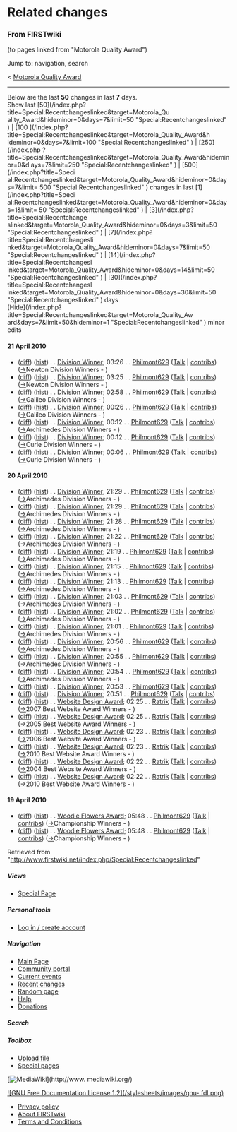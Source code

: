 # Related changes

### From FIRSTwiki

(to pages linked from "Motorola Quality Award")

Jump to: navigation, search

&lt; [Motorola Quality
Award](/index.php?title=Motorola_Quality_Award&redirect=no "Motorola Quality
Award" )  

* * *

Below are the last **50** changes in last **7** days.  
Show last [50](/index.php?title=Special:Recentchangeslinked&target=Motorola_Qu
ality_Award&hideminor=0&days=7&limit=50 "Special:Recentchangeslinked" ) | [100
](/index.php?title=Special:Recentchangeslinked&target=Motorola_Quality_Award&h
ideminor=0&days=7&limit=100 "Special:Recentchangeslinked" ) | [250](/index.php
?title=Special:Recentchangeslinked&target=Motorola_Quality_Award&hideminor=0&d
ays=7&limit=250 "Special:Recentchangeslinked" ) | [500](/index.php?title=Speci
al:Recentchangeslinked&target=Motorola_Quality_Award&hideminor=0&days=7&limit=
500 "Special:Recentchangeslinked" ) changes in last [1](/index.php?title=Speci
al:Recentchangeslinked&target=Motorola_Quality_Award&hideminor=0&days=1&limit=
50 "Special:Recentchangeslinked" ) | [3](/index.php?title=Special:Recentchange
slinked&target=Motorola_Quality_Award&hideminor=0&days=3&limit=50
"Special:Recentchangeslinked" ) | [7](/index.php?title=Special:Recentchangesli
nked&target=Motorola_Quality_Award&hideminor=0&days=7&limit=50
"Special:Recentchangeslinked" ) | [14](/index.php?title=Special:Recentchangesl
inked&target=Motorola_Quality_Award&hideminor=0&days=14&limit=50
"Special:Recentchangeslinked" ) | [30](/index.php?title=Special:Recentchangesl
inked&target=Motorola_Quality_Award&hideminor=0&days=30&limit=50
"Special:Recentchangeslinked" ) days  
[Hide](/index.php?title=Special:Recentchangeslinked&target=Motorola_Quality_Aw
ard&days=7&limit=50&hideminor=1 "Special:Recentchangeslinked" ) minor edits

#### 21 April 2010

  * ([diff](/index.php?title=Division_Winner&curid=8308&diff=76478&oldid=76477 "Division Winner" )) ([hist](/index.php?title=Division_Winner&curid=8308&action=history "Division Winner" )) . . [Division Winner](/index.php/Division_Winner "Division Winner" ); 03:26 . . [Philmont629](/index.php?title=User:Philmont629&action=edit "User:Philmont629" ) ([Talk](/index.php?title=User_talk:Philmont629&action=edit "User talk:Philmont629" ) | [contribs](/index.php?title=Special:Contributions&target=Philmont629 "Special:Contributions" )) ([→](/index.php/Division_Winner#Newton_Division_Winners "Division Winner" )Newton Division Winners - )
  * ([diff](/index.php?title=Division_Winner&curid=8308&diff=76477&oldid=76476 "Division Winner" )) ([hist](/index.php?title=Division_Winner&curid=8308&action=history "Division Winner" )) . . [Division Winner](/index.php/Division_Winner "Division Winner" ); 03:25 . . [Philmont629](/index.php?title=User:Philmont629&action=edit "User:Philmont629" ) ([Talk](/index.php?title=User_talk:Philmont629&action=edit "User talk:Philmont629" ) | [contribs](/index.php?title=Special:Contributions&target=Philmont629 "Special:Contributions" )) ([→](/index.php/Division_Winner#Newton_Division_Winners "Division Winner" )Newton Division Winners - )
  * ([diff](/index.php?title=Division_Winner&curid=8308&diff=76476&oldid=76475 "Division Winner" )) ([hist](/index.php?title=Division_Winner&curid=8308&action=history "Division Winner" )) . . [Division Winner](/index.php/Division_Winner "Division Winner" ); 02:58 . . [Philmont629](/index.php?title=User:Philmont629&action=edit "User:Philmont629" ) ([Talk](/index.php?title=User_talk:Philmont629&action=edit "User talk:Philmont629" ) | [contribs](/index.php?title=Special:Contributions&target=Philmont629 "Special:Contributions" )) ([→](/index.php/Division_Winner#Galileo_Division_Winners "Division Winner" )Galileo Division Winners - )
  * ([diff](/index.php?title=Division_Winner&curid=8308&diff=76475&oldid=76474 "Division Winner" )) ([hist](/index.php?title=Division_Winner&curid=8308&action=history "Division Winner" )) . . [Division Winner](/index.php/Division_Winner "Division Winner" ); 00:26 . . [Philmont629](/index.php?title=User:Philmont629&action=edit "User:Philmont629" ) ([Talk](/index.php?title=User_talk:Philmont629&action=edit "User talk:Philmont629" ) | [contribs](/index.php?title=Special:Contributions&target=Philmont629 "Special:Contributions" )) ([→](/index.php/Division_Winner#Galileo_Division_Winners "Division Winner" )Galileo Division Winners - )
  * ([diff](/index.php?title=Division_Winner&curid=8308&diff=76474&oldid=76473 "Division Winner" )) ([hist](/index.php?title=Division_Winner&curid=8308&action=history "Division Winner" )) . . [Division Winner](/index.php/Division_Winner "Division Winner" ); 00:12 . . [Philmont629](/index.php?title=User:Philmont629&action=edit "User:Philmont629" ) ([Talk](/index.php?title=User_talk:Philmont629&action=edit "User talk:Philmont629" ) | [contribs](/index.php?title=Special:Contributions&target=Philmont629 "Special:Contributions" )) ([→](/index.php/Division_Winner#Archimedes_Division_Winners "Division Winner" )Archimedes Division Winners - )
  * ([diff](/index.php?title=Division_Winner&curid=8308&diff=76473&oldid=76472 "Division Winner" )) ([hist](/index.php?title=Division_Winner&curid=8308&action=history "Division Winner" )) . . [Division Winner](/index.php/Division_Winner "Division Winner" ); 00:12 . . [Philmont629](/index.php?title=User:Philmont629&action=edit "User:Philmont629" ) ([Talk](/index.php?title=User_talk:Philmont629&action=edit "User talk:Philmont629" ) | [contribs](/index.php?title=Special:Contributions&target=Philmont629 "Special:Contributions" )) ([→](/index.php/Division_Winner#Curie_Division_Winners "Division Winner" )Curie Division Winners - )
  * ([diff](/index.php?title=Division_Winner&curid=8308&diff=76472&oldid=76471 "Division Winner" )) ([hist](/index.php?title=Division_Winner&curid=8308&action=history "Division Winner" )) . . [Division Winner](/index.php/Division_Winner "Division Winner" ); 00:06 . . [Philmont629](/index.php?title=User:Philmont629&action=edit "User:Philmont629" ) ([Talk](/index.php?title=User_talk:Philmont629&action=edit "User talk:Philmont629" ) | [contribs](/index.php?title=Special:Contributions&target=Philmont629 "Special:Contributions" )) ([→](/index.php/Division_Winner#Curie_Division_Winners "Division Winner" )Curie Division Winners - )

#### 20 April 2010

  * ([diff](/index.php?title=Division_Winner&curid=8308&diff=76471&oldid=76470 "Division Winner" )) ([hist](/index.php?title=Division_Winner&curid=8308&action=history "Division Winner" )) . . [Division Winner](/index.php/Division_Winner "Division Winner" ); 21:29 . . [Philmont629](/index.php?title=User:Philmont629&action=edit "User:Philmont629" ) ([Talk](/index.php?title=User_talk:Philmont629&action=edit "User talk:Philmont629" ) | [contribs](/index.php?title=Special:Contributions&target=Philmont629 "Special:Contributions" )) ([→](/index.php/Division_Winner#Archimedes_Division_Winners "Division Winner" )Archimedes Division Winners - )
  * ([diff](/index.php?title=Division_Winner&curid=8308&diff=76470&oldid=76469 "Division Winner" )) ([hist](/index.php?title=Division_Winner&curid=8308&action=history "Division Winner" )) . . [Division Winner](/index.php/Division_Winner "Division Winner" ); 21:29 . . [Philmont629](/index.php?title=User:Philmont629&action=edit "User:Philmont629" ) ([Talk](/index.php?title=User_talk:Philmont629&action=edit "User talk:Philmont629" ) | [contribs](/index.php?title=Special:Contributions&target=Philmont629 "Special:Contributions" )) ([→](/index.php/Division_Winner#Archimedes_Division_Winners "Division Winner" )Archimedes Division Winners - )
  * ([diff](/index.php?title=Division_Winner&curid=8308&diff=76469&oldid=76468 "Division Winner" )) ([hist](/index.php?title=Division_Winner&curid=8308&action=history "Division Winner" )) . . [Division Winner](/index.php/Division_Winner "Division Winner" ); 21:28 . . [Philmont629](/index.php?title=User:Philmont629&action=edit "User:Philmont629" ) ([Talk](/index.php?title=User_talk:Philmont629&action=edit "User talk:Philmont629" ) | [contribs](/index.php?title=Special:Contributions&target=Philmont629 "Special:Contributions" )) ([→](/index.php/Division_Winner#Archimedes_Division_Winners "Division Winner" )Archimedes Division Winners - )
  * ([diff](/index.php?title=Division_Winner&curid=8308&diff=76468&oldid=76467 "Division Winner" )) ([hist](/index.php?title=Division_Winner&curid=8308&action=history "Division Winner" )) . . [Division Winner](/index.php/Division_Winner "Division Winner" ); 21:22 . . [Philmont629](/index.php?title=User:Philmont629&action=edit "User:Philmont629" ) ([Talk](/index.php?title=User_talk:Philmont629&action=edit "User talk:Philmont629" ) | [contribs](/index.php?title=Special:Contributions&target=Philmont629 "Special:Contributions" )) ([→](/index.php/Division_Winner#Archimedes_Division_Winners "Division Winner" )Archimedes Division Winners - )
  * ([diff](/index.php?title=Division_Winner&curid=8308&diff=76467&oldid=76466 "Division Winner" )) ([hist](/index.php?title=Division_Winner&curid=8308&action=history "Division Winner" )) . . [Division Winner](/index.php/Division_Winner "Division Winner" ); 21:19 . . [Philmont629](/index.php?title=User:Philmont629&action=edit "User:Philmont629" ) ([Talk](/index.php?title=User_talk:Philmont629&action=edit "User talk:Philmont629" ) | [contribs](/index.php?title=Special:Contributions&target=Philmont629 "Special:Contributions" )) ([→](/index.php/Division_Winner#Archimedes_Division_Winners "Division Winner" )Archimedes Division Winners - )
  * ([diff](/index.php?title=Division_Winner&curid=8308&diff=76466&oldid=76465 "Division Winner" )) ([hist](/index.php?title=Division_Winner&curid=8308&action=history "Division Winner" )) . . [Division Winner](/index.php/Division_Winner "Division Winner" ); 21:15 . . [Philmont629](/index.php?title=User:Philmont629&action=edit "User:Philmont629" ) ([Talk](/index.php?title=User_talk:Philmont629&action=edit "User talk:Philmont629" ) | [contribs](/index.php?title=Special:Contributions&target=Philmont629 "Special:Contributions" )) ([→](/index.php/Division_Winner#Archimedes_Division_Winners "Division Winner" )Archimedes Division Winners - )
  * ([diff](/index.php?title=Division_Winner&curid=8308&diff=76465&oldid=76462 "Division Winner" )) ([hist](/index.php?title=Division_Winner&curid=8308&action=history "Division Winner" )) . . [Division Winner](/index.php/Division_Winner "Division Winner" ); 21:13 . . [Philmont629](/index.php?title=User:Philmont629&action=edit "User:Philmont629" ) ([Talk](/index.php?title=User_talk:Philmont629&action=edit "User talk:Philmont629" ) | [contribs](/index.php?title=Special:Contributions&target=Philmont629 "Special:Contributions" )) ([→](/index.php/Division_Winner#Archimedes_Division_Winners "Division Winner" )Archimedes Division Winners - )
  * ([diff](/index.php?title=Division_Winner&curid=8308&diff=76462&oldid=76461 "Division Winner" )) ([hist](/index.php?title=Division_Winner&curid=8308&action=history "Division Winner" )) . . [Division Winner](/index.php/Division_Winner "Division Winner" ); 21:03 . . [Philmont629](/index.php?title=User:Philmont629&action=edit "User:Philmont629" ) ([Talk](/index.php?title=User_talk:Philmont629&action=edit "User talk:Philmont629" ) | [contribs](/index.php?title=Special:Contributions&target=Philmont629 "Special:Contributions" )) ([→](/index.php/Division_Winner#Archimedes_Division_Winners "Division Winner" )Archimedes Division Winners - )
  * ([diff](/index.php?title=Division_Winner&curid=8308&diff=76461&oldid=76460 "Division Winner" )) ([hist](/index.php?title=Division_Winner&curid=8308&action=history "Division Winner" )) . . [Division Winner](/index.php/Division_Winner "Division Winner" ); 21:02 . . [Philmont629](/index.php?title=User:Philmont629&action=edit "User:Philmont629" ) ([Talk](/index.php?title=User_talk:Philmont629&action=edit "User talk:Philmont629" ) | [contribs](/index.php?title=Special:Contributions&target=Philmont629 "Special:Contributions" )) ([→](/index.php/Division_Winner#Archimedes_Division_Winners "Division Winner" )Archimedes Division Winners - )
  * ([diff](/index.php?title=Division_Winner&curid=8308&diff=76460&oldid=76459 "Division Winner" )) ([hist](/index.php?title=Division_Winner&curid=8308&action=history "Division Winner" )) . . [Division Winner](/index.php/Division_Winner "Division Winner" ); 21:01 . . [Philmont629](/index.php?title=User:Philmont629&action=edit "User:Philmont629" ) ([Talk](/index.php?title=User_talk:Philmont629&action=edit "User talk:Philmont629" ) | [contribs](/index.php?title=Special:Contributions&target=Philmont629 "Special:Contributions" )) ([→](/index.php/Division_Winner#Archimedes_Division_Winners "Division Winner" )Archimedes Division Winners - )
  * ([diff](/index.php?title=Division_Winner&curid=8308&diff=76459&oldid=76458 "Division Winner" )) ([hist](/index.php?title=Division_Winner&curid=8308&action=history "Division Winner" )) . . [Division Winner](/index.php/Division_Winner "Division Winner" ); 20:56 . . [Philmont629](/index.php?title=User:Philmont629&action=edit "User:Philmont629" ) ([Talk](/index.php?title=User_talk:Philmont629&action=edit "User talk:Philmont629" ) | [contribs](/index.php?title=Special:Contributions&target=Philmont629 "Special:Contributions" )) ([→](/index.php/Division_Winner#Archimedes_Division_Winners "Division Winner" )Archimedes Division Winners - )
  * ([diff](/index.php?title=Division_Winner&curid=8308&diff=76458&oldid=76457 "Division Winner" )) ([hist](/index.php?title=Division_Winner&curid=8308&action=history "Division Winner" )) . . [Division Winner](/index.php/Division_Winner "Division Winner" ); 20:55 . . [Philmont629](/index.php?title=User:Philmont629&action=edit "User:Philmont629" ) ([Talk](/index.php?title=User_talk:Philmont629&action=edit "User talk:Philmont629" ) | [contribs](/index.php?title=Special:Contributions&target=Philmont629 "Special:Contributions" )) ([→](/index.php/Division_Winner#Archimedes_Division_Winners "Division Winner" )Archimedes Division Winners - )
  * ([diff](/index.php?title=Division_Winner&curid=8308&diff=76457&oldid=76456 "Division Winner" )) ([hist](/index.php?title=Division_Winner&curid=8308&action=history "Division Winner" )) . . [Division Winner](/index.php/Division_Winner "Division Winner" ); 20:54 . . [Philmont629](/index.php?title=User:Philmont629&action=edit "User:Philmont629" ) ([Talk](/index.php?title=User_talk:Philmont629&action=edit "User talk:Philmont629" ) | [contribs](/index.php?title=Special:Contributions&target=Philmont629 "Special:Contributions" )) ([→](/index.php/Division_Winner#Archimedes_Division_Winners "Division Winner" )Archimedes Division Winners - )
  * ([diff](/index.php?title=Division_Winner&curid=8308&diff=76456&oldid=76455 "Division Winner" )) ([hist](/index.php?title=Division_Winner&curid=8308&action=history "Division Winner" )) . . [Division Winner](/index.php/Division_Winner "Division Winner" ); 20:53 . . [Philmont629](/index.php?title=User:Philmont629&action=edit "User:Philmont629" ) ([Talk](/index.php?title=User_talk:Philmont629&action=edit "User talk:Philmont629" ) | [contribs](/index.php?title=Special:Contributions&target=Philmont629 "Special:Contributions" ))
  * ([diff](/index.php?title=Division_Winner&curid=8308&diff=76455&oldid=72632 "Division Winner" )) ([hist](/index.php?title=Division_Winner&curid=8308&action=history "Division Winner" )) . . [Division Winner](/index.php/Division_Winner "Division Winner" ); 20:51 . . [Philmont629](/index.php?title=User:Philmont629&action=edit "User:Philmont629" ) ([Talk](/index.php?title=User_talk:Philmont629&action=edit "User talk:Philmont629" ) | [contribs](/index.php?title=Special:Contributions&target=Philmont629 "Special:Contributions" ))
  * ([diff](/index.php?title=Website_Design_Award&curid=938&diff=76430&oldid=76429 "Website Design Award" )) ([hist](/index.php?title=Website_Design_Award&curid=938&action=history "Website Design Award" )) . . [Website Design Award](/index.php/Website_Design_Award "Website Design Award" ); 02:25 . . [Ratrik](/index.php?title=User:Ratrik&action=edit "User:Ratrik" ) ([Talk](/index.php?title=User_talk:Ratrik&action=edit "User talk:Ratrik" ) | [contribs](/index.php?title=Special:Contributions&target=Ratrik "Special:Contributions" )) ([→](/index.php/Website_Design_Award#2007_Best_Website_Award_Winners "Website Design Award" )2007 Best Website Award Winners - )
  * ([diff](/index.php?title=Website_Design_Award&curid=938&diff=76429&oldid=76428 "Website Design Award" )) ([hist](/index.php?title=Website_Design_Award&curid=938&action=history "Website Design Award" )) . . [Website Design Award](/index.php/Website_Design_Award "Website Design Award" ); 02:25 . . [Ratrik](/index.php?title=User:Ratrik&action=edit "User:Ratrik" ) ([Talk](/index.php?title=User_talk:Ratrik&action=edit "User talk:Ratrik" ) | [contribs](/index.php?title=Special:Contributions&target=Ratrik "Special:Contributions" )) ([→](/index.php/Website_Design_Award#2005_Best_Website_Award_Winners "Website Design Award" )2005 Best Website Award Winners - )
  * ([diff](/index.php?title=Website_Design_Award&curid=938&diff=76428&oldid=76427 "Website Design Award" )) ([hist](/index.php?title=Website_Design_Award&curid=938&action=history "Website Design Award" )) . . [Website Design Award](/index.php/Website_Design_Award "Website Design Award" ); 02:23 . . [Ratrik](/index.php?title=User:Ratrik&action=edit "User:Ratrik" ) ([Talk](/index.php?title=User_talk:Ratrik&action=edit "User talk:Ratrik" ) | [contribs](/index.php?title=Special:Contributions&target=Ratrik "Special:Contributions" )) ([→](/index.php/Website_Design_Award#2006_Best_Website_Award_Winners "Website Design Award" )2006 Best Website Award Winners - )
  * ([diff](/index.php?title=Website_Design_Award&curid=938&diff=76427&oldid=76426 "Website Design Award" )) ([hist](/index.php?title=Website_Design_Award&curid=938&action=history "Website Design Award" )) . . [Website Design Award](/index.php/Website_Design_Award "Website Design Award" ); 02:23 . . [Ratrik](/index.php?title=User:Ratrik&action=edit "User:Ratrik" ) ([Talk](/index.php?title=User_talk:Ratrik&action=edit "User talk:Ratrik" ) | [contribs](/index.php?title=Special:Contributions&target=Ratrik "Special:Contributions" )) ([→](/index.php/Website_Design_Award#2010_Best_Website_Award_Winners "Website Design Award" )2010 Best Website Award Winners - )
  * ([diff](/index.php?title=Website_Design_Award&curid=938&diff=76426&oldid=76425 "Website Design Award" )) ([hist](/index.php?title=Website_Design_Award&curid=938&action=history "Website Design Award" )) . . [Website Design Award](/index.php/Website_Design_Award "Website Design Award" ); 02:22 . . [Ratrik](/index.php?title=User:Ratrik&action=edit "User:Ratrik" ) ([Talk](/index.php?title=User_talk:Ratrik&action=edit "User talk:Ratrik" ) | [contribs](/index.php?title=Special:Contributions&target=Ratrik "Special:Contributions" )) ([→](/index.php/Website_Design_Award#2004_Best_Website_Award_Winners "Website Design Award" )2004 Best Website Award Winners - )
  * ([diff](/index.php?title=Website_Design_Award&curid=938&diff=76425&oldid=75979 "Website Design Award" )) ([hist](/index.php?title=Website_Design_Award&curid=938&action=history "Website Design Award" )) . . [Website Design Award](/index.php/Website_Design_Award "Website Design Award" ); 02:22 . . [Ratrik](/index.php?title=User:Ratrik&action=edit "User:Ratrik" ) ([Talk](/index.php?title=User_talk:Ratrik&action=edit "User talk:Ratrik" ) | [contribs](/index.php?title=Special:Contributions&target=Ratrik "Special:Contributions" )) ([→](/index.php/Website_Design_Award#2010_Best_Website_Award_Winners "Website Design Award" )2010 Best Website Award Winners - )

#### 19 April 2010

  * ([diff](/index.php?title=Woodie_Flowers_Award&curid=926&diff=76396&oldid=76395 "Woodie Flowers Award" )) ([hist](/index.php?title=Woodie_Flowers_Award&curid=926&action=history "Woodie Flowers Award" )) . . [Woodie Flowers Award](/index.php/Woodie_Flowers_Award "Woodie Flowers Award" ); 05:48 . . [Philmont629](/index.php?title=User:Philmont629&action=edit "User:Philmont629" ) ([Talk](/index.php?title=User_talk:Philmont629&action=edit "User talk:Philmont629" ) | [contribs](/index.php?title=Special:Contributions&target=Philmont629 "Special:Contributions" )) ([→](/index.php/Woodie_Flowers_Award#Championship_Winners "Woodie Flowers Award" )Championship Winners - )
  * ([diff](/index.php?title=Woodie_Flowers_Award&curid=926&diff=76395&oldid=68302 "Woodie Flowers Award" )) ([hist](/index.php?title=Woodie_Flowers_Award&curid=926&action=history "Woodie Flowers Award" )) . . [Woodie Flowers Award](/index.php/Woodie_Flowers_Award "Woodie Flowers Award" ); 05:48 . . [Philmont629](/index.php?title=User:Philmont629&action=edit "User:Philmont629" ) ([Talk](/index.php?title=User_talk:Philmont629&action=edit "User talk:Philmont629" ) | [contribs](/index.php?title=Special:Contributions&target=Philmont629 "Special:Contributions" )) ([→](/index.php/Woodie_Flowers_Award#Championship_Winners "Woodie Flowers Award" )Championship Winners - )

Retrieved from
"<http://www.firstwiki.net/index.php/Special:Recentchangeslinked>"

##### Views

  * [Special Page](/index.php/Special:Recentchangeslinked/Motorola_Quality_Award)

##### Personal tools

  * [Log in / create account](/index.php?title=Special:Userlogin&returnto=Special:Recentchangeslinked)

[](/index.php/Main_Page "Main Page" )

##### Navigation

  * [Main Page](/index.php/Main_Page)
  * [Community portal](/index.php/FIRSTwiki:Community_portal)
  * [Current events](/index.php/Current_events)
  * [Recent changes](/index.php/Special:Recentchanges)
  * [Random page](/index.php/Special:Random)
  * [Help](/index.php/FIRSTwiki:Help)
  * [Donations](/index.php/FIRSTwiki:Site_support)

##### Search



##### Toolbox

  * [Upload file](/index.php/Special:Upload)
  * [Special pages](/index.php/Special:Specialpages)

[![MediaWiki](/skins/common/images/poweredby_mediawiki_88x31.png)](http://www.
mediawiki.org/)

[![GNU Free Documentation License 1.2](/stylesheets/images/gnu-
fdl.png)](http://www.gnu.org/copyleft/fdl.html)

  * [Privacy policy](/index.php/FIRSTwiki:Privacy_policy "FIRSTwiki:Privacy policy" )
  * [About FIRSTwiki](/index.php/FIRSTwiki:About "FIRSTwiki:About" )
  * [Terms and Conditions](/index.php/FIRSTwiki:Terms_and_conditions "FIRSTwiki:Terms and conditions" )

